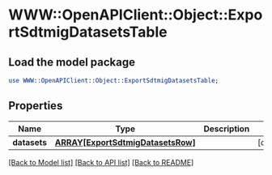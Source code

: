 # WWW::OpenAPIClient::Object::ExportSdtmigDatasetsTable

## Load the model package
```perl
use WWW::OpenAPIClient::Object::ExportSdtmigDatasetsTable;
```

## Properties
Name | Type | Description | Notes
------------ | ------------- | ------------- | -------------
**datasets** | [**ARRAY[ExportSdtmigDatasetsRow]**](ExportSdtmigDatasetsRow.md) |  | [optional] 

[[Back to Model list]](../README.md#documentation-for-models) [[Back to API list]](../README.md#documentation-for-api-endpoints) [[Back to README]](../README.md)


